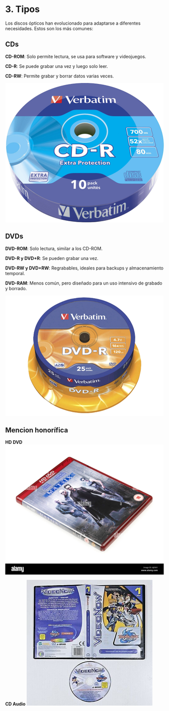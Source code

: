 # 3. Tipos

Los discos ópticos han evolucionado para adaptarse a diferentes necesidades. Estos son los más comunes:

## CDs

**CD-ROM**: Solo permite lectura, se usa para software y videojuegos.

**CD-R**: Se puede grabar una vez y luego solo leer.

**CD-RW**: Permite grabar y borrar datos varias veces.

![CDR](img/cdr.jpg)

## DVDs

**DVD-ROM**: Solo lectura, similar a los CD-ROM.

**DVD-R y DVD+R**: Se pueden grabar una vez.

**DVD-RW y DVD+RW**: Regrabables, ideales para backups y almacenamiento temporal.

**DVD-RAM**: Menos común, pero diseñado para un uso intensivo de grabado y borrado.

![DVR](img/dvdr.jpg)

## Mencion honorífica

**HD DVD**
![hddvd](img/hddvd.jpg)

**CD Audio**
![cdaudio](img/cdaudio.jpg)
